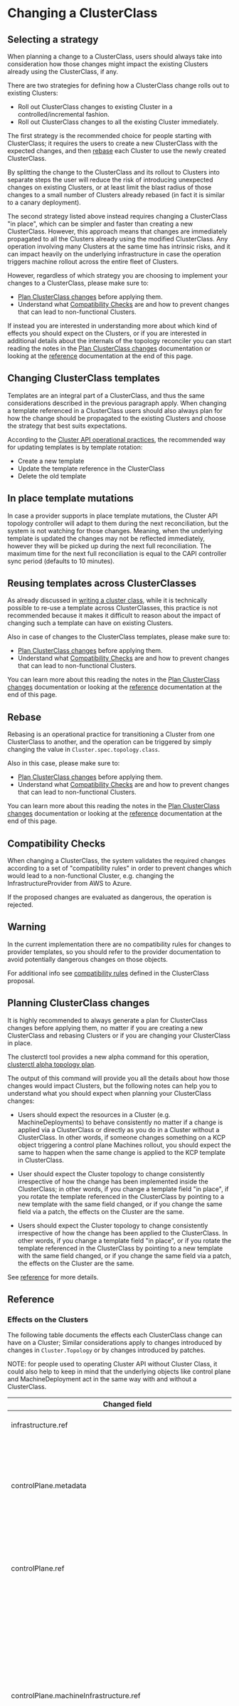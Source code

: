# Changing a ClusterClass

## Selecting a strategy

When planning a change to a ClusterClass, users should always take into consideration
how those changes might impact the existing Clusters already using the ClusterClass, if any.

There are two strategies for defining how a ClusterClass change rolls out to existing Clusters: 

- Roll out ClusterClass changes to existing Cluster in a controlled/incremental fashion.
- Roll out ClusterClass changes to all the existing Cluster immediately.

The first strategy is the recommended choice for people starting with ClusterClass; it
requires the users to create a new ClusterClass with the expected changes, and then
[rebase](#rebase) each Cluster to use the newly created ClusterClass.

By splitting the change to the ClusterClass and its rollout
to Clusters into separate steps the user will reduce the risk of introducing unexpected
changes on existing Clusters, or at least limit the blast radius of those changes
to a small number of Clusters already rebased (in fact it is similar to a canary deployment).

The second strategy listed above instead requires changing a ClusterClass "in place", which can
be simpler and faster than creating a new ClusterClass. However, this approach
means that changes are immediately propagated to all the Clusters already using the 
modified ClusterClass. Any operation involving many Clusters at the same time has intrinsic risks,
and it can impact heavily on the underlying infrastructure in case the operation triggers 
machine rollout across the entire fleet of Clusters.

However, regardless of which strategy you are choosing to implement your changes to a ClusterClass, 
please make sure to:

- [Plan ClusterClass changes](#planning-clusterclass-changes) before applying them.
- Understand what [Compatibility Checks](#compatibility-checks) are and how to prevent changes
  that can lead to non-functional Clusters.

If instead you are interested in understanding more about which kind of  
effects you should expect on the Clusters, or if you are interested in additional details
about the internals of the topology reconciler you can start reading the notes in the
[Plan ClusterClass changes](#planning-clusterclass-changes) documentation or looking at the [reference](#reference)
documentation at the end of this page.

## Changing ClusterClass templates

Templates are an integral part of a ClusterClass, and thus the same considerations
described in the previous paragraph apply. When changing
a template referenced in a ClusterClass users should also always plan for how the
change should be propagated to the existing Clusters and choose the strategy that best
suits expectations.

According to the [Cluster API operational practices](../../updating-machine-templates.md),
the recommended way for updating templates is by template rotation:
- Create a new template
- Update the template reference in the ClusterClass
- Delete the old template

<aside class="note">
<h1>In place template mutations</h1>

In case a provider supports in place template mutations, the Cluster API topology controller
will adapt to them during the next reconciliation, but the system is not watching for those changes. 
Meaning, when the underlying template is updated the changes
may not be reflected immediately, however they will be picked up during the next full reconciliation.
The maximum time for the next full reconciliation is equal to the CAPI controller
sync period (defaults to 10 minutes).

</aside>

<aside class="note warning">
<h1>Reusing templates across ClusterClasses</h1>

As already discussed in [writing a cluster class](write-clusterclass.md), while it is technically possible to
re-use a template across ClusterClasses, this practice is not recommended because it makes it difficult
to reason about the impact of changing such a template can have on existing Clusters.

</aside>

Also in case of changes to the ClusterClass templates, please make sure to:

- [Plan ClusterClass changes](#planning-clusterclass-changes) before applying them.
- Understand what [Compatibility Checks](#compatibility-checks) are and how to prevent changes
  that can lead to non-functional Clusters.

You can learn more about this reading the notes in the [Plan ClusterClass changes](#planning-clusterclass-changes) documentation or
looking at the [reference](#reference) documentation at the end of this page.

## Rebase

Rebasing is an operational practice for transitioning a Cluster from one ClusterClass to another,
and the operation can be triggered by simply changing the value in `Cluster.spec.topology.class`.

Also in this case, please make sure to:

- [Plan ClusterClass changes](#planning-clusterclass-changes) before applying them.
- Understand what [Compatibility Checks](#compatibility-checks) are and how to prevent changes
  that can lead to non-functional Clusters.

You can learn more about this reading the notes in the [Plan ClusterClass changes](#planning-clusterclass-changes) documentation or
looking at the [reference](#reference) documentation at the end of this page.

## Compatibility Checks

When changing a ClusterClass, the system validates the required changes according to
a set of "compatibility rules" in order to prevent changes which would lead to a non-functional
Cluster, e.g. changing the InfrastructureProvider from AWS to Azure.

If the proposed changes are evaluated as dangerous, the operation is rejected.

<aside class="note warning">
<h1>Warning</h1>

In the current implementation there are no compatibility rules for changes to provider
templates, so you should refer to the provider documentation to avoid
potentially dangerous changes on those objects.

</aside>

For additional info see [compatibility rules](https://github.com/kubernetes-sigs/cluster-api/blob/main/docs/proposals/20210526-cluster-class-and-managed-topologies.md#clusterclass-compatibility)
defined in the ClusterClass proposal.

## Planning ClusterClass changes

It is highly recommended to always generate a plan for ClusterClass changes before applying them,
no matter if you are creating a new ClusterClass and rebasing Clusters or if you are changing
your ClusterClass in place.

The clusterctl tool provides a new alpha command for this operation, [clusterctl alpha topology plan](../../../clusterctl/commands/alpha-topology-plan.md).

The output of this command will provide you all the details about how those changes would impact
Clusters, but the following notes can help you to understand what you should
expect when planning your ClusterClass changes:

- Users should expect the resources in a Cluster (e.g. MachineDeployments) to behave consistently
  no matter if a change is applied via a ClusterClass or directly as you do in a Cluster without
  a ClusterClass. In other words, if someone changes something on a KCP object triggering a
  control plane Machines rollout, you should expect the same to happen when the same change
  is applied to the KCP template in ClusterClass.

- User should expect the Cluster topology to change consistently irrespective of how the change has been
  implemented inside the ClusterClass; in other words, if you change a template field "in place", if you
  rotate the template referenced in the ClusterClass by pointing to a new template with the same field
  changed, or if you change the same field via a patch, the effects on the Cluster are the same.

- Users should expect the Cluster topology to change consistently irrespective of how the change has been
  applied to the ClusterClass. In other words, if you change a template field "in place",  or if you
  rotate the template referenced in the ClusterClass by pointing to a new template with the same field
  changed, or if you change the same field via a patch, the effects on the Cluster are the same.

See [reference](#reference) for more details.

## Reference

### Effects on the Clusters

The following table documents the effects each ClusterClass change can have on a Cluster;
Similar considerations apply to changes introduced by changes in `Cluster.Topology` or by
changes introduced by patches.

NOTE: for people used to operating Cluster API without Cluster Class, it could also help to keep in mind that the 
underlying objects like control plane and MachineDeployment act in the same way with and without a ClusterClass.

| Changed field                                                 | Effects on Clusters                                                                                                                                                                                                                                                                                                                                                                                                                                                                                                                          |
|---------------------------------------------------------------|----------------------------------------------------------------------------------------------------------------------------------------------------------------------------------------------------------------------------------------------------------------------------------------------------------------------------------------------------------------------------------------------------------------------------------------------------------------------------------------------------------------------------------------------|
| infrastructure.ref                                            | Corresponding InfrastructureCluster objects are updated (in place update).                                                                                                                                                                                                                                                                                                                                                                                                                                                                   |
| controlPlane.metadata                                         | If labels/annotations are added, changed or deleted the ControlPlane objects are updated (in place update).<br /><br /> In case of KCP, corresponding controlPlane Machines, KubeadmConfigs and InfrastructureMachines are updated in-place.                                                                                                                                                                                                                                                                                                 |
| controlPlane.ref                                              | Corresponding ControlPlane objects are updated (in place update). <br /> If updating ControlPlane objects implies changes in the spec, the corresponding ControlPlane Machines are updated accordingly (rollout).                                                                                                                                                                                                                                                                                                                            |
| controlPlane.machineInfrastructure.ref                        | If the referenced template has changes only in metadata labels or annotations, the corresponding InfrastructureMachineTemplates are updated (in place update). <br /> <br />If the referenced template has changes in the spec:<br />  - Corresponding InfrastructureMachineTemplate are rotated (create new, delete old)<br />  - Corresponding ControlPlane objects are updated with the reference to the newly created template (in place update)<br />  - The corresponding controlPlane Machines are updated accordingly (rollout).     |
| controlPlane.nodeDrainTimeout                                 | If the value is changed the ControlPlane object is updated in-place.<br/> <br/> In case of KCP, the change is propagated in-place to control plane Machines.                                                                                                                                                                                                                                                                                                                                                                                 |
| controlPlane.nodeVolumeDetachTimeout                          | If the value is changed the ControlPlane object is updated in-place.<br/> <br/> In case of KCP, the change is propagated in-place to control plane Machines.                                                                                                                                                                                                                                                                                                                                                                                 |
| controlPlane.nodeDeletionTimeout                              | If the value is changed the ControlPlane object is updated in-place.<br/> <br/> In case of KCP, the change is propagated in-place to control plane Machines.                                                                                                                                                                                                                                                                                                                                                                                 |
| workers.machineDeployments                                    | If a new MachineDeploymentClass is added, no changes are triggered to the Clusters. <br />If an existing MachineDeploymentClass is changed, effect depends on the type of change (see below).                                                                                                                                                                                                                                                                                                                                                |
| workers.machineDeployments[].template.metadata                | If labels/annotations are added, changed or deleted the MachineDeployment objects are updated (in place update) and corresponding worker Machines are updated (in-place).                                                                                                                                                                                                                                                                                                                                                                    |
| workers.machineDeployments[].template.bootstrap.ref           | If the referenced template has changes only in metadata labels or annotations, the corresponding BootstrapTemplates are updated (in place update).<br /> <br />If the referenced template has changes in the spec:<br />  -  Corresponding BootstrapTemplate are rotated (create new, delete old). <br />  - Corresponding MachineDeployments objects are updated with the reference to the newly created template (in place update). <br />  - The corresponding worker machines are updated accordingly (rollout)                          |
| workers.machineDeployments[].template.infrastructure.ref      | If the referenced template has changes only in metadata labels or annotations, the corresponding InfrastructureMachineTemplates are updated (in place update). <br /> <br />If the referenced template has changes in the spec:<br />  -  Corresponding InfrastructureMachineTemplate are rotated (create new, delete old).<br />  -  Corresponding MachineDeployments objects are updated with the reference to the newly created template (in place update). <br />  - The corresponding worker Machines are updated accordingly (rollout) |
| workers.machineDeployments[].template.nodeDrainTimeout        | If the value is changed the MachineDeployment is updated in-place.<br/> <br/> The change is propagated in-place to the MachineDeployment Machine.                                                                                                                                                                                                                                                                                                                                                                                            |
| workers.machineDeployments[].template.nodeVolumeDetachTimeout | If the value is changed the MachineDeployment is updated in-place.<br/> <br/> The change is propagated in-place to the MachineDeployment Machine.                                                                                                                                                                                                                                                                                                                                                                                            |
| workers.machineDeployments[].template.nodeDeletionTimeout     | If the value is changed the MachineDeployment is updated in-place.<br/> <br/> The change is propagated in-place to the MachineDeployment Machine.                                                                                                                                                                                                                                                                                                                                                                                            |
| workers.machineDeployments[].template.minReadySeconds         | If the value is changed the MachineDeployment is updated in-place.                                                                                                                                                                                                                                                                                                                                                                                                                                                                           |

### How the topology controller reconciles template fields

The topology reconciler enforces values defined in the ClusterClass templates into the topology
owned objects in a Cluster.

More specifically, the topology controller uses [Server Side Apply](https://kubernetes.io/docs/reference/using-api/server-side-apply/)
to write/patch topology owned objects; using SSA allows other controllers to co-author the generated objects, 
like e.g. adding info for subnets in CAPA.

<aside class="note">
<h1>What about patches?</h1>

The considerations above apply also when using patches, the only difference being that the
set of fields that are enforced should be determined by applying patches on top of the templates. 

</aside>

A corollary of the behaviour described above is that it is technically possible to change fields in the object 
which are not derived from the templates and patches, but we advise against using the possibility
or making ad-hoc changes in generated objects unless otherwise needed for a workaround. It is always
preferable to improve ClusterClasses by supporting new Cluster variants in a reusable way.